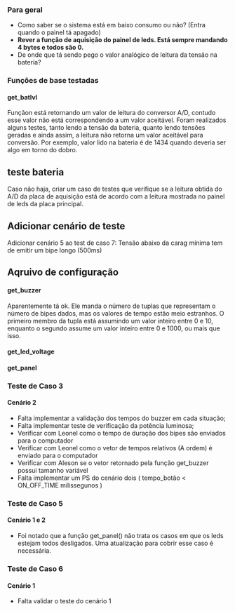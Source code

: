 ### Para geral ###
* Como saber se o sistema está em baixo consumo ou não? (Entra quando o painel tá apagado) 
*  __Rever a função de aquisição do painel de leds. Está sempre mandando 4 bytes e todos são 0.__
* De onde que tá sendo pego o valor analógico de leitura da tensão na bateria?


### __Funções de base testadas__ ###

#### get_batlvl ###

Funçãon está retornando um valor de leitura do conversor A/D,
contudo esse valor não está correspondendo a um valor aceitável. 
Foram realizados alguns testes, tanto lendo a tensão da bateria,
quanto lendo tensões geradas e ainda assim, a leitura não retorna 
um valor aceitável para conversão.
Por exemplo, valor lido na bateria é de 1434 quando deveria ser algo em torno do dobro.


## teste bateria ##

Caso não haja, criar um caso de testes que verifique se a leitura obtida do A/D da placa de aquisição está
de acordo com a leitura mostrada no painel de leds da placa principal.

## Adicionar cenário de teste ## 
Adicionar cenário 5 ao test de caso 7: Tensão abaixo da carag mínima tem de emitir um bipe longo (500ms)

## Aqruivo de configuração ##



#### get_buzzer ###

Aparentemente tá ok. Ele manda o número de tuplas que representam o número de bipes dados, mas os valores de tempo estão meio estranhos.
O primeiro membro da tupla está assumindo um valor inteiro entre 0 e 10, enquanto o segundo assume um valor inteiro entre 0 e 1000, ou mais que isso.

#### get_led_voltage ###

#### get_panel ####











### Teste de Caso 3 ###
#### Cenário 2 ####
* Falta implementar a validação dos tempos do buzzer em cada situação;
* Falta implementar teste de verificação da potência luminosa;
* Verificar com Leonel como o tempo de duração dos bipes são enviados para o computador
* Verificar com Leonel como o vetor de tempos relativos (A ordem) é enviado para o computador
* Verificar com Aleson se o vetor retornado pela função get_buzzer possui tamanho variável
* Falta implementar um PS do cenário dois ( tempo_botão < ON_OFF_TIME milissegunos )


### Teste de Caso 5 ###
#### Cenário 1 e 2 ###

* Foi notado que a função get_panel() não trata os casos em que
os leds estejam todos desligados. Uma atualização para cobrir esse caso é necessária.


### Teste de Caso 6 ###
#### Cenário 1 ###
* Falta validar o teste do cenário 1
